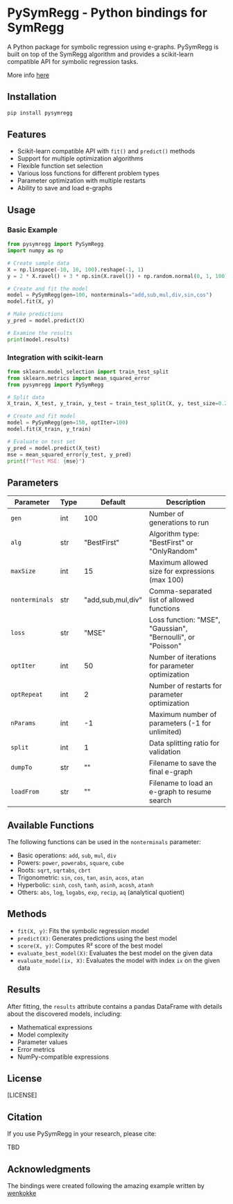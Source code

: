 # PySymRegg - Python bindings for SymRegg

A Python package for symbolic regression using e-graphs. PySymRegg is built on top of the SymRegg algorithm and provides a scikit-learn compatible API for symbolic regression tasks.

More info [here](https://github.com/folivetti/srtree/blob/main/apps/symregg/README.md)

## Installation

```bash
pip install pysymregg
```

## Features

- Scikit-learn compatible API with `fit()` and `predict()` methods
- Support for multiple optimization algorithms
- Flexible function set selection
- Various loss functions for different problem types
- Parameter optimization with multiple restarts
- Ability to save and load e-graphs

## Usage

### Basic Example

```python
from pysymregg import PySymRegg
import numpy as np

# Create sample data
X = np.linspace(-10, 10, 100).reshape(-1, 1)
y = 2 * X.ravel() + 3 * np.sin(X.ravel()) + np.random.normal(0, 1, 100)

# Create and fit the model
model = PySymRegg(gen=100, nonterminals="add,sub,mul,div,sin,cos")
model.fit(X, y)

# Make predictions
y_pred = model.predict(X)

# Examine the results
print(model.results)
```

### Integration with scikit-learn

```python
from sklearn.model_selection import train_test_split
from sklearn.metrics import mean_squared_error
from pysymregg import PySymRegg

# Split data
X_train, X_test, y_train, y_test = train_test_split(X, y, test_size=0.2)

# Create and fit model
model = PySymRegg(gen=150, optIter=100)
model.fit(X_train, y_train)

# Evaluate on test set
y_pred = model.predict(X_test)
mse = mean_squared_error(y_test, y_pred)
print(f"Test MSE: {mse}")
```

## Parameters

| Parameter | Type | Default | Description |
|-----------|------|---------|-------------|
| `gen` | int | 100 | Number of generations to run |
| `alg` | str | "BestFirst" | Algorithm type: "BestFirst" or "OnlyRandom" |
| `maxSize` | int | 15 | Maximum allowed size for expressions (max 100) |
| `nonterminals` | str | "add,sub,mul,div" | Comma-separated list of allowed functions |
| `loss` | str | "MSE" | Loss function: "MSE", "Gaussian", "Bernoulli", or "Poisson" |
| `optIter` | int | 50 | Number of iterations for parameter optimization |
| `optRepeat` | int | 2 | Number of restarts for parameter optimization |
| `nParams` | int | -1 | Maximum number of parameters (-1 for unlimited) |
| `split` | int | 1 | Data splitting ratio for validation |
| `dumpTo` | str | "" | Filename to save the final e-graph |
| `loadFrom` | str | "" | Filename to load an e-graph to resume search |

## Available Functions

The following functions can be used in the `nonterminals` parameter:

- Basic operations: `add`, `sub`, `mul`, `div`
- Powers: `power`, `powerabs`, `square`, `cube`
- Roots: `sqrt`, `sqrtabs`, `cbrt`
- Trigonometric: `sin`, `cos`, `tan`, `asin`, `acos`, `atan`
- Hyperbolic: `sinh`, `cosh`, `tanh`, `asinh`, `acosh`, `atanh`
- Others: `abs`, `log`, `logabs`, `exp`, `recip`, `aq` (analytical quotient)

## Methods

- `fit(X, y)`: Fits the symbolic regression model
- `predict(X)`: Generates predictions using the best model
- `score(X, y)`: Computes R² score of the best model
- `evaluate_best_model(X)`: Evaluates the best model on the given data
- `evaluate_model(ix, X)`: Evaluates the model with index `ix` on the given data

## Results

After fitting, the `results` attribute contains a pandas DataFrame with details about the discovered models, including:
- Mathematical expressions
- Model complexity
- Parameter values
- Error metrics
- NumPy-compatible expressions

## License

[LICENSE]

## Citation

If you use PySymRegg in your research, please cite:

TBD

## Acknowledgments

The bindings were created following the amazing example written by [wenkokke](https://github.com/wenkokke/example-haskell-wheel)

